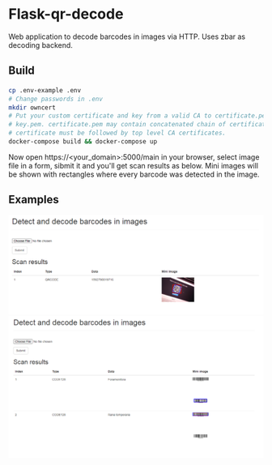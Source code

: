 # Flask-qr-decode

Web application to decode barcodes in images via HTTP. Uses zbar as decoding backend.

## Build

```bash
cp .env-example .env
# Change passwords in .env
mkdir owncert
# Put your custom certificate and key from a valid CA to certificate.pem and
# key.pem. certificate.pem may contain concatenated chain of certificates. Site
# certificate must be followed by top level CA certificates.
docker-compose build && docker-compose up
```

Now open https://<your_domain>:5000/main in your browser, select image file in a form, sibmit it and you'll get scan results as below. Mini images will be shown with rectangles where every barcode was detected in the image.

## Examples

![scan_results1](examples/scan_results1.png)
![scan_results2](examples/scan_results2.png)
